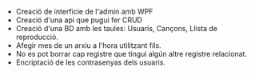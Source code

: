 * Creació de interficie de l'admin amb WPF
* Creació d'una api que pugui fer CRUD
* Creació d'una BD amb les taules: Usuaris, Cançons, Llista de reproducció.
* Afegir mes de un arxiu a l'hora utilitzant fils.
* No es pot borrar cap registre que tingui algún altre registre relacionat.
* Encriptació de les contrasenyas dels usuaris.



